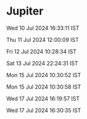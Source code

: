 # Jupiter

Wed 10 Jul 2024 16:33:11 IST

Thu 11 Jul 2024 12:00:09 IST

Fri 12 Jul 2024 10:28:34 IST

Sat 13 Jul 2024 22:24:31 IST

Mon 15 Jul 2024 10:30:52 IST

Mon 15 Jul 2024 10:30:58 IST

Wed 17 Jul 2024 16:19:57 IST

Wed 17 Jul 2024 16:30:35 IST
